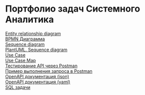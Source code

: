 # Портфолио задач Системного Аналитика
[Entity relationship diagram](https://raw.githubusercontent.com/yagoodchoice/System-analysis-project/a5a911b798e4137fdd6e359c1bf8648bb591386f/Проектирование%20БД%20и%20ERD/ERD.drawio.svg)<br />
[BPMN Диаграмма](https://raw.githubusercontent.com/yagoodchoice/System-analysis-project/827c81dccc7f31df86b6e5be4049f3efbfba8a25/BPMN/BPMN%20Процесса%20покупки%20телефона.svg)<br />
[Sequence diagram](https://raw.githubusercontent.com/yagoodchoice/System-analysis-project/69b37701151dd9b646a5932822b6e3a1eb6aea05/Sequence%20diagram%20и%20Plant%20UML/sequencediagram.svg)<br />
[PlantUML. Sequence diagram](https://github.com/yagoodchoice/System-analysis-project/blob/main/Sequence%20diagram%20и%20Plant%20UML/sequencediagram%20PlantUml.txt)<br />
[Use Case](https://github.com/yagoodchoice/System-analysis-project/blob/main/UseCase/Use%20Case.pdf)<br />
[Use Case Map](https://github.com/yagoodchoice/System-analysis-project/blob/main/UseCase/UCM%20(Use%20case%20map)%20Пример.png?raw=true)<br />
[Тестирование API через Postman ](https://github.com/yagoodchoice/System-analysis-project/blob/main/Postman/README.md#тестирование-api-через-postman)<br />
[Пример выполнения запроса в Postman](https://github.com/yagoodchoice/System-analysis-project/blob/main/Postman/Пример%20получения%20проекта%20по%20id.png?raw=true)<br />
[OpenAPI документация (json)](https://github.com/yagoodchoice/System-analysis-project/blob/main/Swagger/OpenAPI.json)<br />
[OpenAPI документация (yaml)](https://github.com/yagoodchoice/System-analysis-project/blob/main/Swagger/OpenAPI.yaml)<br />
[SQL задачи](https://github.com/yagoodchoice/System-analysis-project/blob/main/SQL/README.md#портфолио-проектов-sql)<br />
